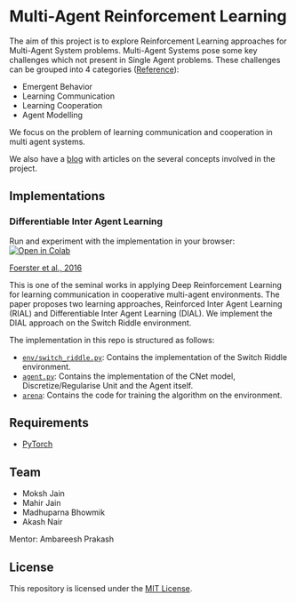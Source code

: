 # Multi-Agent Reinforcement Learning

The aim of this project is to explore Reinforcement Learning approaches for Multi-Agent System problems. Multi-Agent Systems pose some key challenges which not present in Single Agent problems. These challenges can be grouped into 4 categories ([Reference](https://arxiv.org/abs/1810.05587)):
* Emergent Behavior
* Learning Communication
* Learning Cooperation
* Agent Modelling

We focus on the problem of learning communication and cooperation in multi agent systems. 

We also have a [blog](https://marl-ieee-nitk.github.io) with articles on the several concepts involved in the project.  

## Implementations
### Differentiable Inter Agent Learning
Run and experiment with the implementation in your browser:[![Open in Colab](https://colab.research.google.com/assets/colab-badge.svg)](https://colab.research.google.com/gist/MJ10/2c0d1972f3dd1edcc3cd17c636aac8d2/dial.ipynb)

[Foerster et al., 2016](https://arxiv.org/abs/1605.06676)

This is one of the seminal works in applying Deep Reinforcement Learning for learning communication in cooperative multi-agent environments. The paper proposes two learning approaches, Reinforced Inter Agent Learning (RIAL) and Differentiable Inter Agent Learning (DIAL). We implement the DIAL approach on the Switch Riddle environment.

The implementation in this repo is structured as follows:
* [`env/switch_riddle.py`](https://github.com/IEEE-NITK/Multi-Agent-Reinforcement-Learning/blob/master/env/switch_riddle.py): Contains the implementation of the Switch Riddle environment.
* [`agent.py`](https://github.com/IEEE-NITK/Multi-Agent-Reinforcement-Learning/blob/master/agent.py): Contains the implementation of the CNet model, Discretize/Regularise Unit and the Agent itself.
* [`arena`](https://github.com/IEEE-NITK/Multi-Agent-Reinforcement-Learning/blob/master/arena.py): Contains the code for training the algorithm on the environment. 

## Requirements
* [PyTorch](https://pytorch.org/)

## Team
* Moksh Jain
* Mahir Jain
* Madhuparna Bhowmik
* Akash Nair

Mentor: Ambareesh Prakash

## License
This repository is licensed under the [MIT License](https://github.com/IEEE-NITK/Multi-Agent-Reinforcement-Learning/blob/master/LICENSE.md). 